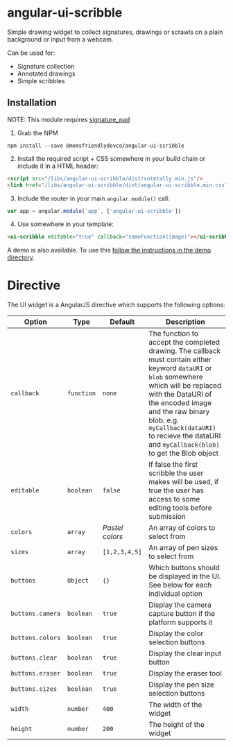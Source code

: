 angular-ui-scribble
===================
Simple drawing widget to collect signatures, drawings or scrawls on a plain background or input from a webcam.

Can be used for:

* Signature collection
* Annotated drawings
* Simple scribbles


Installation
------------
NOTE: This module requires [signature_pad](https://github.com/szimek/signature_pad)

1. Grab the NPM

```shell
npm install --save @momsfriendlydevco/angular-ui-scribble
```


2. Install the required script + CSS somewhere in your build chain or include it in a HTML header:

```html
<script src="/libs/angular-ui-scribble/dist/votetally.min.js"/>
<link href="/libs/angular-ui-scribble/dist/angular-ui-scribble.min.css" rel="stylesheet" type="text/css"/>
```


3. Include the router in your main `angular.module()` call:

```javascript
var app = angular.module('app', ['angular-ui-scribble'])
```


4. Use somewhere in your template:

```html
<ui-scribble editable="true" callback="someFunction(image)"></ui-scribble>
```


A demo is also available. To use this [follow the instructions in the demo directory](./demo/README.md).


Directive
=========
The UI widget is a AngularJS directive which supports the following options:

| Option           | Type       | Default            | Description                                                                                                    |
|------------------|------------|--------------------|----------------------------------------------------------------------------------------------------------------|
| `callback`       | `function` | `none`             | The function to accept the completed drawing. The callback must contain either keyword `dataURI` or `blob` somewhere which will be replaced with the DataURI of the encoded image and the raw binary blob. e.g. `myCallback(dataURI)` to recieve the dataURI and `myCallback(blob)` to get the Blob object |
| `editable`       | `boolean`  | `false`            | If false the first scribble the user makes will be used, if true the user has access to some editing tools before submission |
| `colors`         | `array`    | *Pastel colors*    | An array of colors to select from                                                                              |
| `sizes`          | `array`    | `[1,2,3,4,5]`      | An array of pen sizes to select from                                                                           |
| `buttons`        | `Object`   | `{}`               | Which buttons should be displayed in the UI. See below for each individual option                              |
| `buttons.camera` | `boolean`  | `true`             | Display the camera capture button if the platform supports it                                                  |
| `buttons.colors` | `boolean`  | `true`             | Display the color selection buttons                                                                            |
| `buttons.clear`  | `boolean`  | `true`             | Display the clear input button                                                                                 |
| `buttons.eraser` | `boolean`  | `true`             | Display the eraser tool                                                                                        |
| `buttons.sizes`  | `boolean`  | `true`             | Display the pen size selection buttons                                                                         |
| `width`          | `number`   | `400`              | The width of the widget                                                                                        |
| `height`         | `number`   | `200`              | The height of the widget                                                                                       |
